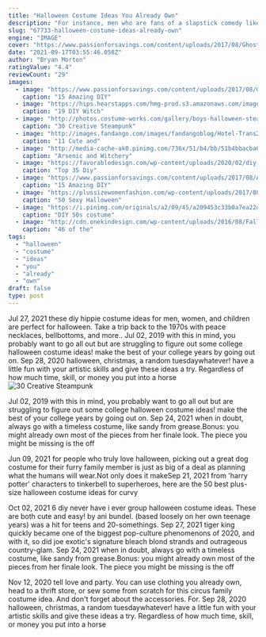 ```yaml
---
title: "Halloween Costume Ideas You Already Own"
description: "For instance, men who are fans of a slapstick comedy like the one on nuns on the run might be looking for halloween nun costumes. Male nun costumes aren't that different from the ones women"
slug: "67733-halloween-costume-ideas-already-own"
engine: "IMAGE"
cover: "https://www.passionforsavings.com/content/uploads/2017/08/Ghost-DIY-Halloween-Costume-Ideas-for-Kids.jpg"
date: "2021-09-17T03:55:46.058Z"
author: "Bryan Morton"
ratingValue: "4.4"
reviewCount: "29"
images:
  - image: "https://www.passionforsavings.com/content/uploads/2017/08/Ghost-DIY-Halloween-Costume-Ideas-for-Kids.jpg"
    caption: "15 Amazing DIY"
  - image: "https://hips.hearstapps.com/hmg-prod.s3.amazonaws.com/images/witch-costume-1562372554.jpg?crop=1xw:1xh;center,top&resize=480:*"
    caption: "19 DIY Witch"
  - image: "http://photos.costume-works.com/gallery/boys-halloween-steampunk-costumes.jpg"
    caption: "30 Creative Steampunk"
  - image: "http://images.fandango.com/images/fandangoblog/Hotel-Trans2-costume-900.jpg"
    caption: "11 Cute and"
  - image: "http://media-cache-ak0.pinimg.com/736x/51/b4/bb/51b4bbacba68c9b5aebc14415f37a5e0.jpg"
    caption: "Arsenic and Witchery"
  - image: "https://favorabledesign.com/wp-content/uploads/2020/02/diy-harley-quinn-costume-for-kids-awesome-diy-harley-quinn-costume-tutu-tutorial-bday-of-diy-harley-quinn-costume-for-kids.jpg"
    caption: "Top 35 Diy"
  - image: "https://www.passionforsavings.com/content/uploads/2017/08/Anger-From-Inside-Out-DIY-Halloween-Costume-Ideas-for-Kids.jpg"
    caption: "15 Amazing DIY"
  - image: "https://plussizewomenfashion.com/wp-content/uploads/2017/08/plus-size-disney-princess-costumes-1.jpg"
    caption: "50 Sexy Halloween"
  - image: "https://i.pinimg.com/originals/a2/09/45/a209453c33b0a7ea22dd4255eb963c0a.jpg"
    caption: "DIY 50s costume"
  - image: "http://cdn.onekindesign.com/wp-content/uploads/2016/08/Fall-Outdoor-Decorating-Ideas-18-1-Kindesign.jpg"
    caption: "46 of the"
tags:
  - "halloween"
  - "costume"
  - "ideas"
  - "you"
  - "already"
  - "own"
draft: false
type: post
---
```


Jul 27, 2021 these diy hippie costume ideas for men, women, and children are perfect for halloween. Take a trip back to the 1970s with peace necklaces, bellbottoms, and more.. Jul 02, 2019 with this in mind, you probably want to go all out but are struggling to figure out some college halloween costume ideas! make the best of your college years by going out on. Sep 28, 2020 halloween, christmas, a random tuesdaywhatever! have a little fun with your artistic skills and give these ideas a try. Regardless of how much time, skill, or money you put into a horse
![30 Creative Steampunk](http://photos.costume-works.com/gallery/boys-halloween-steampunk-costumes.jpg "30 Creative Steampunk")

Jul 02, 2019 with this in mind, you probably want to go all out but are struggling to figure out some college halloween costume ideas! make the best of your college years by going out on. Sep 24, 2021 when in doubt, always go with a timeless costume, like sandy from grease.Bonus: you might already own most of the pieces from her finale look. The piece you might be missing is the off
<!--inArticleAds-->

<!--galleryOne-->

Jun 09, 2021 for people who truly love halloween, picking out a great dog costume for their furry family member is just as big of a deal as planning what the humans will wear.Not only does it makeSep 21, 2021 from 'harry potter' characters to tinkerbell to superheroes, here are the 50 best plus-size halloween costume ideas for curvy
<!--inArticleAds-->

<!--galleryTwo-->

Oct 02, 2021 6 diy never have i ever group halloween costume ideas. These are both cute and easy! by ani bundel.  (based loosely on her own teenage years) was a hit for teens and 20-somethings. Sep 27, 2021 tiger king quickly became one of the biggest pop-culture phenomenons of 2020, and with it, so did joe exotic's signature bleach blond strands and outrageous country-glam. Sep 24, 2021 when in doubt, always go with a timeless costume, like sandy from grease.Bonus: you might already own most of the pieces from her finale look. The piece you might be missing is the off
<!--galleryThree-->

Nov 12, 2020 tell love and party. You can use clothing you already own, head to a thrift store, or sew some from scratch for this circus family costume idea. And don't forget about the accessories. For. Sep 28, 2020 halloween, christmas, a random tuesdaywhatever! have a little fun with your artistic skills and give these ideas a try. Regardless of how much time, skill, or money you put into a horse